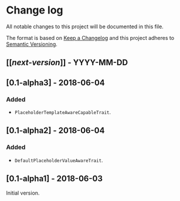 # Change log
All notable changes to this project will be documented in this file.

The format is based on [Keep a Changelog](http://keepachangelog.com/)
and this project adheres to [Semantic Versioning](http://semver.org/).

## [[*next-version*]] - YYYY-MM-DD

## [0.1-alpha3] - 2018-06-04
### Added
- `PlaceholderTemplateAwareCapableTrait`.

## [0.1-alpha2] - 2018-06-04
### Added
- `DefaultPlaceholderValueAwareTrait`.

## [0.1-alpha1] - 2018-06-03
Initial version.
